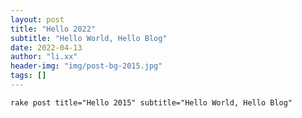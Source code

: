 ```yaml
---
layout: post
title: "Hello 2022"
subtitle: "Hello World, Hello Blog"
date: 2022-04-13
author: "li.xx"
header-img: "img/post-bg-2015.jpg"
tags: []
---
```

`rake post title="Hello 2015" subtitle="Hello World, Hello Blog"`
